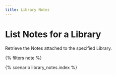 ```yaml
---
title: Library Notes
---
```


# List Notes for a Library

Retrieve the Notes attached to the specified Library.

{% filters note %}

{% scenario library_notes.index %}
